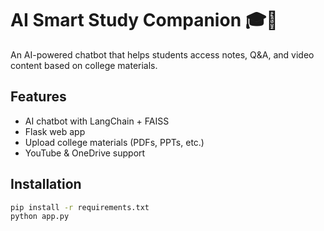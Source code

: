 # AI Smart Study Companion 🎓🤖

An AI-powered chatbot that helps students access notes, Q&A, and video content based on college materials.

## Features
- AI chatbot with LangChain + FAISS
- Flask web app
- Upload college materials (PDFs, PPTs, etc.)
- YouTube & OneDrive support

## Installation
```bash
pip install -r requirements.txt
python app.py
